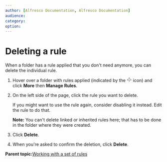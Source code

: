 ```yaml
---
author: [Alfresco Documentation, Alfresco Documentation]
audience: 
category: 
option: 
---
```


# Deleting a rule

When a folder has a rule applied that you don't need anymore, you can delete the individual rule.

1.  Hover over a folder with rules applied \(indicated by the ![](../images/rules-icon.png) icon\) and click **More** then **Manage Rules**.

2.  On the left side of the page, click the rule you want to delete.

    If you might want to use the rule again, consider disabling it instead. Edit the rule to do that.

    **Note:** You can't delete linked or inherited rules here; that has to be done in the folder where they were created.

3.  Click **Delete**.

4.  When you're asked to confirm the deletion, click **Delete**.


**Parent topic:**[Working with a set of rules](../concepts/library-folder-rules-defined.md)

